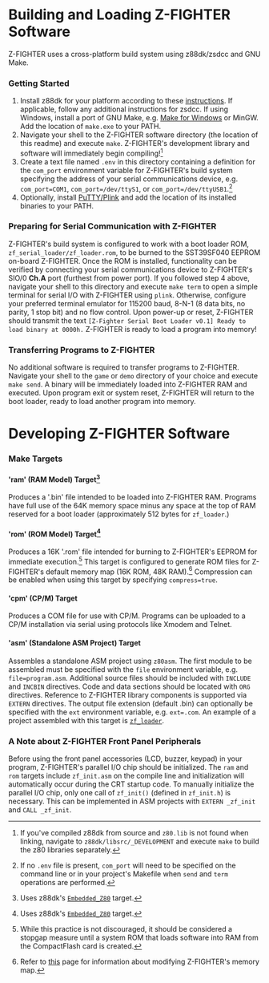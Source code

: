 # Building and Loading Z-FIGHTER Software

Z-FIGHTER uses a cross-platform build system using z88dk/zsdcc and GNU Make. 

### Getting Started
1. Install z88dk for your platform according to these [instructions](https://github.com/z88dk/z88dk/wiki/installation). If applicable, follow any additional instructions for zsdcc. If using Windows, install a port of GNU Make, e.g. [Make for Windows](http://gnuwin32.sourceforge.net/packages/make.htm) or MinGW. Add the location of `make.exe` to your PATH.
2. Navigate your shell to the Z-FIGHTER software directory (the location of this readme) and execute `make`. Z-FIGHTER's development library and software will immediately begin compiling![^1]
3. Create a text file named `.env` in this directory containing a definition for the `com_port` environment variable for Z-FIGHTER's build system specifying the address of your serial communications device, e.g. `com_port=COM1`, `com_port=/dev/ttyS1`, or `com_port=/dev/ttyUSB1`.[^2]
4. Optionally, install [PuTTY/Plink](https://www.chiark.greenend.org.uk/~sgtatham/putty/latest.html) and add the location of its installed binaries to your PATH.

### Preparing for Serial Communication with Z-FIGHTER
Z-FIGHTER's build system is configured to work with a boot loader ROM, `zf_serial_loader/zf_loader.rom`, to be burned to the SST39SF040 EEPROM on-board Z-FIGHTER. Once the ROM is installed, functionality can be verified by connecting your serial communications device to Z-FIGHTER's SIO/0 **Ch.A** port (furthest from power port). If you followed step 4 above, navigate your shell to this directory and execute `make term` to open a simple terminal for serial I/O with Z-FIGHTER using `plink`.  Otherwise, configure your preferred terminal emulator for 115200 baud, 8-N-1 (8 data bits, no parity, 1 stop bit) and no flow control. Upon power-up or reset, Z-FIGHTER should transmit the text `[Z-Fighter Serial Boot Loader v0.1] Ready to load binary at 0000h.` Z-FIGHTER is ready to load a program into memory!

### Transferring Programs to Z-FIGHTER
No additional software is required to transfer programs to Z-FIGHTER. Navigate your shell to the `game` or `demo` directory of your choice and execute `make send`. A binary will be immediately loaded into Z-FIGHTER RAM and executed. Upon program exit or system reset, Z-FIGHTER will return to the boot loader, ready to load another program into memory.

# Developing Z-FIGHTER Software

### Make Targets
#### 'ram' (RAM Model) Target[^3]
Produces a '.bin' file intended to be loaded into Z-FIGHTER RAM. Programs have full use of the 64K memory space minus any space at the top of RAM reserved for a boot loader (approximately 512 bytes for `zf_loader`.)
#### 'rom' (ROM Model) Target[^3]
Produces a 16K '.rom' file intended for burning to Z-FIGHTER's EEPROM for immediate execution.[^4] This target is configured to generate ROM files for Z-FIGHTER's default memory map (16K ROM, 48K RAM).[^5] Compression can be enabled when using this target by specifying `compress=true`.
#### 'cpm' (CP/M) Target
Produces a COM file for use with CP/M. Programs can be uploaded to a CP/M installation via serial using protocols like Xmodem and Telnet.
#### 'asm' (Standalone ASM Project) Target
Assembles a standalone ASM project using `z80asm`. The first module to be assembled must be specified with the `file` environment variable, e.g. `file=program.asm`. Additional source files should be included with `INCLUDE` and `INCBIN` directives. Code and data sections should be located with `ORG` directives. Reference to Z-FIGHTER library components is supported via `EXTERN` directives. The output file extension (default .bin) can optionally be specified with the `ext` environment variable, e.g. `ext=.com`. An example of a project assembled with this target is [`zf_loader`](https://github.com/tangent3D/Z-FIGHTER/blob/main/src/zf_serial_loader/zf_loader.asm).

### A Note about Z-FIGHTER Front Panel Peripherals
Before using the front panel accessories (LCD, buzzer, keypad) in your program, Z-FIGHTER's parallel I/O chip should be initialized. The `ram` and `rom` targets include `zf_init.asm` on the compile line and initialization will automatically occur during the CRT startup code. To manually initialize the parallel I/O chip, only one call of `zf_init()` (defined in `zf_init.h`) is necessary. This can be implemented in ASM projects with `EXTERN _zf_init` and `CALL _zf_init`.

[^1]:If you've compiled z88dk from source and `z80.lib` is not found when linking, navigate to `z88dk/libsrc/_DEVELOPMENT` and execute `make` to build the z80 libraries separately.
[^2]:If no `.env` file is present, `com_port` will need to be specified on the command line or in your project's Makefile when `send` and `term` operations are performed.
[^3]:Uses z88dk's [`Embedded_Z80`](https://github.com/z88dk/z88dk/wiki/NewLib--Platform--Embedded) target.
[^4]:While this practice is not discouraged, it should be considered a stopgap measure until a system ROM that loads software into RAM from the CompactFlash card is created.
[^5]:Refer to [this](https://github.com/tangent3D/Z-FIGHTER/blob/main/SPLD/readme.md) page for information about modifying Z-FIGHTER's memory map.

